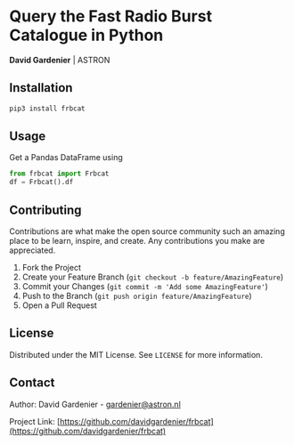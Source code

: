 # Query the Fast Radio Burst Catalogue in Python
**David Gardenier** | ASTRON

## Installation

```sh
pip3 install frbcat
```

## Usage
Get a Pandas DataFrame using
```python
from frbcat import Frbcat
df = Frbcat().df
```

## Contributing

Contributions are what make the open source community such an amazing place to be learn, inspire, and create. Any contributions you make are appreciated.

1. Fork the Project
2. Create your Feature Branch (`git checkout -b feature/AmazingFeature`)
3. Commit your Changes (`git commit -m 'Add some AmazingFeature'`)
4. Push to the Branch (`git push origin feature/AmazingFeature`)
5. Open a Pull Request


## License

Distributed under the MIT License. See `LICENSE` for more information.


## Contact
Author: David Gardenier - gardenier@astron.nl

Project Link: [https://github.com/davidgardenier/frbcat](https://github.com/davidgardenier/frbcat)

